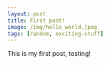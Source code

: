 ```yaml
---
layout: post
title: First post!
image: /img/hello_world.jpeg
tags: [random, exciting-stuff]
---
```


This is my first post, testing!

